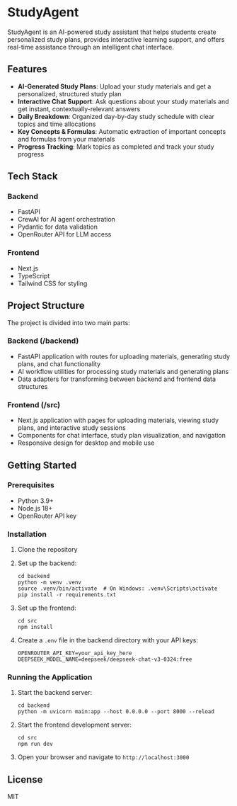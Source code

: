 # StudyAgent

StudyAgent is an AI-powered study assistant that helps students create personalized study plans, provides interactive learning support, and offers real-time assistance through an intelligent chat interface.

## Features

- **AI-Generated Study Plans**: Upload your study materials and get a personalized, structured study plan
- **Interactive Chat Support**: Ask questions about your study materials and get instant, contextually-relevant answers
- **Daily Breakdown**: Organized day-by-day study schedule with clear topics and time allocations
- **Key Concepts & Formulas**: Automatic extraction of important concepts and formulas from your materials
- **Progress Tracking**: Mark topics as completed and track your study progress

## Tech Stack

### Backend
- FastAPI
- CrewAI for AI agent orchestration
- Pydantic for data validation
- OpenRouter API for LLM access

### Frontend
- Next.js
- TypeScript
- Tailwind CSS for styling

## Project Structure

The project is divided into two main parts:

### Backend (/backend)
- FastAPI application with routes for uploading materials, generating study plans, and chat functionality
- AI workflow utilities for processing study materials and generating plans
- Data adapters for transforming between backend and frontend data structures

### Frontend (/src)
- Next.js application with pages for uploading materials, viewing study plans, and interactive study sessions
- Components for chat interface, study plan visualization, and navigation
- Responsive design for desktop and mobile use

## Getting Started

### Prerequisites
- Python 3.9+
- Node.js 18+
- OpenRouter API key

### Installation

1. Clone the repository
2. Set up the backend:
   ```
   cd backend
   python -m venv .venv
   source .venv/bin/activate  # On Windows: .venv\Scripts\activate
   pip install -r requirements.txt
   ```

3. Set up the frontend:
   ```
   cd src
   npm install
   ```

4. Create a `.env` file in the backend directory with your API keys:
   ```
   OPENROUTER_API_KEY=your_api_key_here
   DEEPSEEK_MODEL_NAME=deepseek/deepseek-chat-v3-0324:free
   ```

### Running the Application

1. Start the backend server:
   ```
   cd backend
   python -m uvicorn main:app --host 0.0.0.0 --port 8000 --reload
   ```

2. Start the frontend development server:
   ```
   cd src
   npm run dev
   ```

3. Open your browser and navigate to `http://localhost:3000`

## License

MIT
